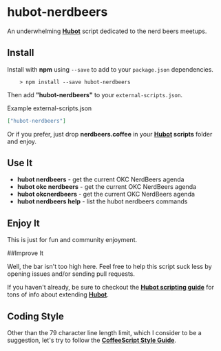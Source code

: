 # hubot-nerdbeers

An underwhelming **[Hubot][hubot]** script dedicated to the nerd beers meetups.

[hubot]: https://github.com/github/hubot

## Install

Install with **npm** using ```--save``` to add to your ```package.json``` dependencies.
```
	> npm install --save hubot-nerdbeers
```

Then add **"hubot-nerdbeers"** to your ```external-scripts.json```.

Example external-scripts.json
```json
["hubot-nerdbeers"]
```

Or if you prefer, just drop **nerdbeers.coffee** in your **[Hubot][hubot] scripts** folder and enjoy.

## Use It

- **hubot nerdbeers** - get the current OKC NerdBeers agenda
- **hubot okc nerdbeers** - get the current OKC NerdBeers agenda
- **hubot okcnerdbeers** - get the current OKC NerdBeers agenda
- **hubot nerdbeers help** - list the hubot nerdbeers commands

## Enjoy It

This is just for fun and community enjoyment.

##Improve It

Well, the bar isn't too high here. Feel free to help this script suck less by opening issues and/or sending pull requests. 

If you haven't already, be sure to checkout the **[Hubot scripting guide](https://github.com/github/hubot/blob/master/docs/scripting.md)** for tons of info about extending **[Hubot][hubot]**.

## Coding Style

Other than the 79 character line length limit, which I consider to be a suggestion, let's try to follow the **[CoffeeScript Style Guide](https://github.com/polarmobile/coffeescript-style-guide)**. 